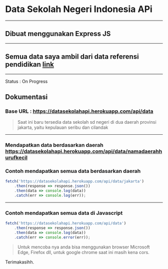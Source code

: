 # Data Sekolah Negeri Indonesia APi 
---

Dibuat menggunakan Express JS
---
---
## Semua data saya ambil dari data referensi pendidikan [link](https://referensi.data.kemdikbud.go.id/)
---
Status : On Progress

## Dokumentasi

### Base URL : https://datasekolahapi.herokuapp.com/api/data
> Saat ini baru tersedia data sekolah sd negeri di dua daerah provinsi jakarta, yaitu kepulauan seribu dan cilandak
---

### Mendapatkan data berdasarkan daerah https://datasekolahapi.herokuapp.com/api/data/namadaerahhurufkecil

### Contoh mendapatkan semua data berdasarkan daerah
```Javascript
fetch('https://datasekolahapi.herokuapp.com/api/data/jakarta')
    .then(response => response.json())
    .then(data => console.log(data))
    .catch(err => console.log(err));
```
---
### Contoh mendapatkan semua data di Javascript
```Javascript
fetch('https://datasekolahapi.herokuapp.com/api/data')
    .then(response => response.json())
    .then(data => console.log(data))
    .catch(err => console.error(err));
```
> Untuk mencoba nya anda bisa menggunakan browser Microsoft Edge, Firefox dll, untuk google chrome saat ini masih kena cors.

Terimakasihh.
